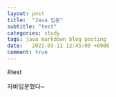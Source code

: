 ```yaml
---
layout: post
title:  "Java 입문"
subtitle: "test"
categories: study
tags: java markdown blog posting
date:   2021-03-11 12:45:00 +0900
comment: true
---
```


#test 

자바입문했다~
